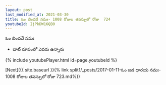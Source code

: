 ```yaml
---
layout: post
last_modified_at: 2021-03-30
title: ఓం బిందవే నమః- 1008 రోజుల తపస్సులో రోజు  724
youtubeId: IjPkDW16QB0
---
```

 
 
 ఓం బిందవే నమః  
 
 -  డాట్ రూపంలో ఎవరు ఉన్నారు 
 
  
 
  
 
 
 
 
 
 


{% include youtubePlayer.html id=page.youtubeId %}
 
[Next]({{ site.baseurl }}{% link  split1/_posts/2017-01-11-ఓం జడ ధారయ నమః- 1008 రోజుల తపస్సులో రోజు  723.md%})
 
